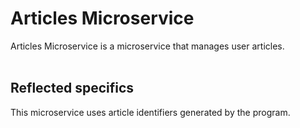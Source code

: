 # Articles Microservice

Articles Microservice is a microservice that manages user articles.
<br />
<br />

## Reflected specifics

This microservice uses article identifiers generated by the program.
